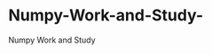  # Numpy-Work-and-Study-
Numpy Work and Study 
                
                
                                  
                                  
                                                                           
          
                              
                
                    
             
             
            
               
             
                   
                                            
                                       
                  
                   
                       
                      
